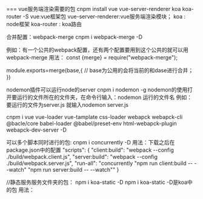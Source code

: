 ===
vue服务端渲染需要的包
cnpm install vue vue-server-renderer koa koa-router -S
vue:vue框架包
vue-server-renderer:vue服务端渲染模块；
koa : node框架
koa-router : koa路由



合并配置：webpack-merge
cnpm i webpack-merge -D

例如：有一个公共的webpack配置，还有两个配置要用到这个公共的就可以用webpack-merge
用法：
const {merge} = require("webpack-merge");

module.exports=merge(base,{  // base为公用的会将当前的和dase进行合并；
})









nodemon插件可以运行node的server
cnpm i nodemon -g
nodemon的使用打开要运行的文件所在的文件夹，在命令行输入：nodemon 运行的文件名  例如： 要运行的文件为server.js
就输入nodemon server.js


cnpm i vue vue-loader vue-tamplate css-loader webapck webapck-cli @bacle/core babel-loader @babel/preset-env html-webapck-plugin webapck-dev-server  -D


可以多个脚本同时进行的包:
cnpm i concurrently -D
用法：下载之后在package.json中的配置
"scripts": {
      "client:build": "webpack --config ./build/webpack.client.js",
      "server:build": "webpack --config ./build/webpack.server.js",
      "run-all": "concurrently \"npm run client:build -- --watch\" \"npm run server:build -- --watch\""
  }

 //静态服务服务文件夹的包： npm i koa-static -D
 npm i koa-static -D是koa中的包
 用法：
 
